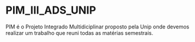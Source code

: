 # PIM_III_ADS_UNIP
PIM é o Projeto Integrado Multidiciplinar proposto pela Unip onde devemos realizar um trabalho que reuni todas as matérias semestrais.
